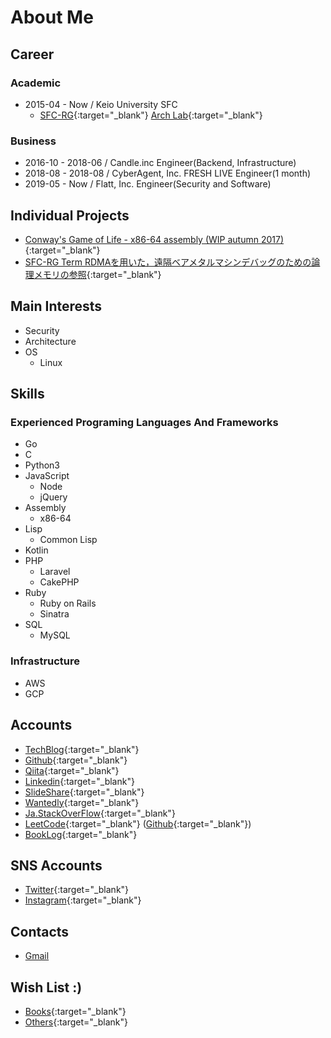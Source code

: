 
<!-- Global site tag (gtag.js) - Google Analytics -->
<script async src="https://www.googletagmanager.com/gtag/js?id=UA-105143295-2"></script>
<script>
  window.dataLayer = window.dataLayer || [];
  function gtag(){dataLayer.push(arguments);}
  gtag('js', new Date());

  gtag('config', 'UA-105143295-2');
</script>

# About Me

## Career

### Academic

- 2015-04 - Now / Keio University SFC
  - [SFC-RG](https://rg.sfc.keio.ac.jp/){:target="_blank"} [Arch Lab](https://arch.sfc.wide.ad.jp/){:target="_blank"}

### Business

- 2016-10 - 2018-06 / Candle.inc Engineer(Backend, Infrastructure)
- 2018-08 - 2018-08 / CyberAgent, Inc. FRESH LIVE Engineer(1 month)
- 2019-05 - Now / Flatt, Inc. Engineer(Security and Software)

<!-- ***Please check this page*** -> [Resume](/resume){:target="_blank"} -->

## Individual Projects

- [Conway's Game of Life - x86-64 assembly (WIP autumn 2017)](https://github.com/dooooooooinggggg/lifegame){:target="_blank"}
- [SFC-RG Term RDMAを用いた，遠隔ベアメタルマシンデバッグのための論理メモリの参照](https://github.com/dooooooooinggggg/term2018docs/blob/master/term2018autumn.pdf){:target="_blank"}

## Main Interests

- Security
- Architecture
- OS
  - Linux

## Skills

### Experienced Programing Languages And Frameworks

- Go
- C
- Python3
- JavaScript
  - Node
  - jQuery
- Assembly
  - x86-64
- Lisp
  - Common Lisp
- Kotlin
- PHP
  - Laravel
  - CakePHP
- Ruby
  - Ruby on Rails
  - Sinatra
- SQL
  - MySQL

### Infrastructure

- AWS
- GCP

## Accounts

- [TechBlog](https://blog.ishikawa.tech/){:target="_blank"}
- [Github](https://github.com/dooooooooinggggg){:target="_blank"}
- [Qiita](https://qiita.com/dooooooooinggggg){:target="_blank"}
- [Linkedin](https://www.linkedin.com/in/tatsunori-ishikawa/){:target="_blank"}
- [SlideShare](https://www.slideshare.net/tatsunoriishikawa1){:target="_blank"}
- [Wantedly](https://www.wantedly.com/users/18456082){:target="_blank"}
- [Ja.StackOverFlow](https://ja.stackoverflow.com/users/28070/dooooooooinggggg){:target="_blank"}
- [LeetCode](https://leetcode.com/dooooooooinggggg/){:target="_blank"} ([Github](https://github.com/dooooooooinggggg/LeetCode){:target="_blank"})
- [BookLog](https://booklog.jp/users/dooooooooinggggg){:target="_blank"}

## SNS Accounts

- [Twitter](https://twitter.com/ggggniooooooood){:target="_blank"}
- [Instagram](https://www.instagram.com/dooooooooinggggg/){:target="_blank"}

## Contacts

- [Gmail](<mailto:dooooooooinggggg2@gmail.com>)

## Wish List :)

- [Books](http://amzn.asia/i1DrNK3){:target="_blank"}
- [Others](http://amzn.asia/41EHsAP){:target="_blank"}
